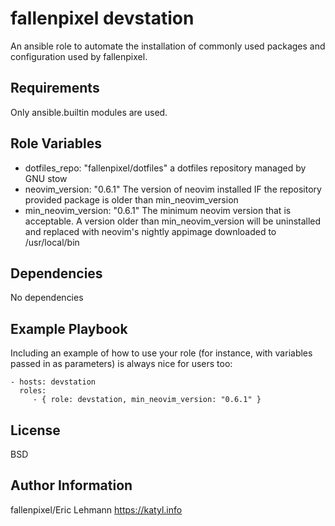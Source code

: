 fallenpixel devstation
=========

An ansible role to automate the installation of commonly used packages and
configuration used by fallenpixel.

Requirements
------------

Only ansible.builtin modules are used.

Role Variables
--------------

- dotfiles_repo: "fallenpixel/dotfiles"
  a dotfiles repository managed by GNU stow
- neovim_version: "0.6.1"
  The version of neovim installed IF the repository provided package is older than
  min_neovim_version
- min_neovim_version: "0.6.1"
  The minimum neovim version that is acceptable. A version older than min_neovim_version
  will be uninstalled and replaced with neovim's nightly appimage downloaded to
  /usr/local/bin

Dependencies
------------

No dependencies

Example Playbook
----------------

Including an example of how to use your role (for instance, with variables
passed in as parameters) is always nice for users too:

    - hosts: devstation
      roles:
         - { role: devstation, min_neovim_version: "0.6.1" }

License
-------

BSD

Author Information
------------------

fallenpixel/Eric Lehmann
https://katyl.info
